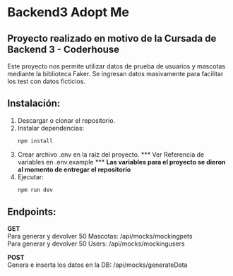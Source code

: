 # Backend3 Adopt Me 

## Proyecto realizado en motivo de la Cursada de Backend 3 - Coderhouse

Este proyecto nos permite utilizar datos de prueba de usuarios y mascotas mediante la biblioteca Faker. 
Se ingresan datos masivamente para facilitar los test con datos ficticios.


## Instalación:
1.  Descargar o clonar el repositorio. 
2.  Instalar dependencias:
    ```bash
    npm install
    ```
3.  Crear archivo .env en la raíz del proyecto. *** Ver Referencia de variables en .env.example *** **Las variables para el proyecto se dieron al momento de entregar el repositorio**
4.  Ejecutar:
    ```bash
    npm run dev
    ```

## Endpoints:

**GET**
<br>
Para generar y devolver 50 Mascotas:
/api/mocks/mockingpets 
<br>
Para generar y devolver 50  Users:
/api/mocks/mockingusers

**POST**
<br>
Genera e inserta los datos en la DB:
/api/mocks/generateData 





